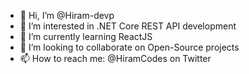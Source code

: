 - 👋 Hi, I’m @Hiram-devp
- 👀 I’m interested in .NET Core REST API development
- 🌱 I’m currently learning ReactJS
- 💞️ I’m looking to collaborate on Open-Source projects
- 📫 How to reach me: @HiramCodes on Twitter

<!---
Hiram-devp/Hiram-devp is a ✨ special ✨ repository because its `README.md` (this file) appears on your GitHub profile.
You can click the Preview link to take a look at your changes.
--->

